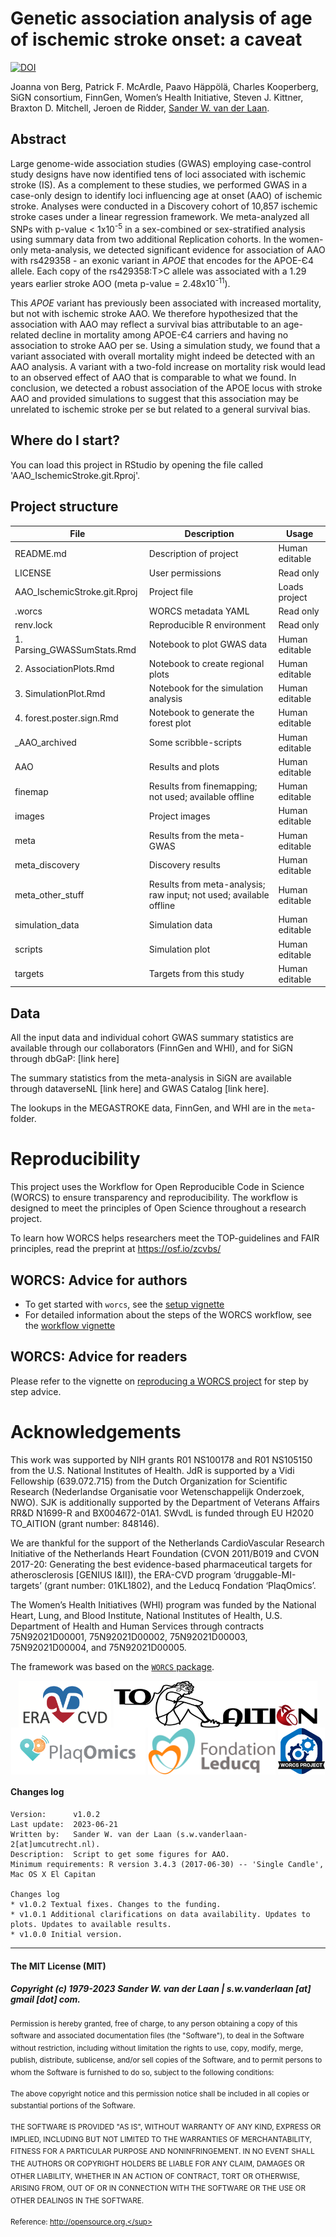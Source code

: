 # Genetic association analysis of age of ischemic stroke onset: a caveat
[![DOI](https://zenodo.org/badge/480746009.svg)](https://zenodo.org/badge/latestdoi/480746009)

<!-- Please add a brief introduction to explain what the project is about    -->

Joanna von Berg, Patrick F. McArdle, Paavo Häppölä, Charles Kooperberg, SiGN consortium, FinnGen, Women’s Health Initiative, Steven J. Kittner, Braxton D. Mitchell, Jeroen de Ridder, [Sander W. van der Laan](https://orcid.org/0000-0001-6888-1404).

## Abstract

Large genome-wide association studies (GWAS) employing case-control study designs have now identified tens of loci associated with ischemic stroke (IS). As a complement to these studies, we performed GWAS in a case-only design to identify loci influencing age at onset (AAO) of ischemic stroke. Analyses were conducted in a Discovery cohort of 10,857 ischemic stroke cases under a linear regression framework. We meta-analyzed all SNPs with p-value < 1x10<sup>-5</sup> in a sex-combined or sex-stratified analysis using summary data from two additional Replication cohorts.  In the women-only meta-analysis, we detected significant evidence for association of AAO with rs429358 - an exonic variant in _APOE_ that encodes for the APOE-Є4 allele.  Each copy of the rs429358:T>C allele was associated with a 1.29 years earlier stroke AOO (meta p-value = 2.48x10<sup>-11</sup>). 

This _APOE_ variant has previously been associated with increased mortality, but not with ischemic stroke AAO. We therefore hypothesized that the association with AAO may reflect a survival bias attributable to an age-related decline in mortality among APOE-Є4 carriers and having no association to stroke AAO per se.  Using a simulation study, we found that a variant associated with overall mortality might indeed be detected with an AAO analysis. A variant with a two-fold increase on mortality risk would lead to an observed effect of AAO that is comparable to what we found. In conclusion, we detected a robust association of the APOE locus with stroke AAO and provided simulations to suggest that this association may be unrelated to ischemic stroke per se but related to a general survival bias.    


## Where do I start?

You can load this project in RStudio by opening the file called 'AAO_IschemicStroke.git.Rproj'.

## Project structure

<!--  You can add rows to this table, using "|" to separate columns.         -->
File                         | Description                             | Usage         
---------------------------- | --------------------------------------- | --------------
README.md                    | Description of project                  | Human editable
LICENSE                      | User permissions                        | Read only     
AAO_IschemicStroke.git.Rproj | Project file                            | Loads project 
.worcs                       | WORCS metadata YAML                     | Read only     
renv.lock                    | Reproducible R environment              | Read only     
1. Parsing_GWASSumStats.Rmd  | Notebook to plot GWAS data              | Human editable
2. AssociationPlots.Rmd      | Notebook to create regional plots       | Human editable
3. SimulationPlot.Rmd        | Notebook for the simulation analysis    | Human editable
4. forest.poster.sign.Rmd    | Notebook to generate the forest plot    | Human editable
_AAO_archived                | Some scribble-scripts                   | Human editable
AAO                          | Results and plots                       | Human editable
finemap                      | Results from finemapping; not used; available offline | Human editable
images                       | Project images                          | Human editable
meta                         | Results from the meta-GWAS              | Human editable
meta_discovery               | Discovery results                       | Human editable
meta_other_stuff             | Results from meta-analysis; raw input; not used; available offline  | Human editable
simulation_data              | Simulation data                         | Human editable
scripts                      | Simulation plot                         | Human editable
targets                      | Targets from this study                 | Human editable

<!--  You can consider adding the following to this file:                    -->
<!--  * A citation reference for your project                                -->
<!--  * Contact information for questions/comments                           -->
<!--  * How people can offer to contribute to the project                    -->
<!--  * A contributor code of conduct, https://www.contributor-covenant.org/ -->

## Data

All the input data and individual cohort GWAS summary statistics are available 
through our collaborators (FinnGen and WHI), and for SiGN through dbGaP: [link here]

The summary statistics from the meta-analysis in SiGN are available through 
dataverseNL [link here] and GWAS Catalog [link here].

The lookups in the MEGASTROKE data, FinnGen, and WHI are in the `meta`-folder. 

# Reproducibility

This project uses the Workflow for Open Reproducible Code in Science (WORCS) to
ensure transparency and reproducibility. The workflow is designed to meet the
principles of Open Science throughout a research project. 

To learn how WORCS helps researchers meet the TOP-guidelines and FAIR principles,
read the preprint at https://osf.io/zcvbs/

## WORCS: Advice for authors

* To get started with `worcs`, see the [setup vignette](https://cjvanlissa.github.io/worcs/articles/setup.html)
* For detailed information about the steps of the WORCS workflow, see the [workflow vignette](https://cjvanlissa.github.io/worcs/articles/workflow.html)

## WORCS: Advice for readers

Please refer to the vignette on [reproducing a WORCS project]() for step by step advice.
<!-- If your project deviates from the steps outlined in the vignette on     -->
<!-- reproducing a WORCS project, please provide your own advice for         -->
<!-- readers here.                                                           -->

# Acknowledgements

This work was supported by NIH grants R01 NS100178 and R01 NS105150 from the U.S. National Institutes of Health. JdR is supported by a Vidi Fellowship (639.072.715) from the Dutch Organization for Scientific Research (Nederlandse Organisatie voor Wetenschappelijk Onderzoek, NWO).  SJK is additionally supported by the Department of Veterans Affairs RR&D N1699-R and BX004672-01A1. SWvdL is funded through EU H2020 TO_AITION (grant number: 848146).

We are thankful for the support of the Netherlands CardioVascular Research Initiative of the Netherlands Heart Foundation (CVON 2011/B019 and CVON 2017-20: Generating the best evidence-based pharmaceutical targets for atherosclerosis [GENIUS I&II]), the ERA-CVD program ‘druggable-MI-targets’ (grant number: 01KL1802), and the Leducq Fondation ‘PlaqOmics’.

The Women’s Health Initiatives (WHI) program was funded by the National Heart, Lung, and Blood Institute, National Institutes of Health, U.S. Department of Health and Human Services through contracts 75N92021D00001, 75N92021D00002, 75N92021D00003, 75N92021D00004, and 75N92021D00005.

The framework was based on the [`WORCS` package](https://osf.io/zcvbs/).

<center>
<a href='https://www.era-cvd.eu'><img src='images/ERA_CVD_Logo_CMYK.png' align="center" height="75" /></a> <a href='https://www.to-aition.eu'><img src='images/to_aition.png' align="center" height="75" /></a> 
<a href='https://www.plaqomics.com'><img src='images/leducq-logo-large.png' align="center" height="75" /></a> <a href='https://www.fondationleducq.org'><img src='images/leducq-logo-small.png' align="center" height="75" /></a> 
<a href='https://osf.io/zcvbs/'><img src='images/worcs_icon.png' align="center" height="75" /></a> 
</center>

#### Changes log

    Version:      v1.0.2
    Last update:  2023-06-21
    Written by:   Sander W. van der Laan (s.w.vanderlaan-2[at]umcutrecht.nl).
    Description:  Script to get some figures for AAO.
    Minimum requirements: R version 3.4.3 (2017-06-30) -- 'Single Candle', Mac OS X El Capitan
    
    Changes log
    * v1.0.2 Textual fixes. Changes to the funding.
    * v1.0.1 Additional clarifications on data availability. Updates to plots. Updates to available results.
    * v1.0.0 Initial version. 
    
    
--------------

#### The MIT License (MIT)
##### Copyright (c) 1979-2023 Sander W. van der Laan | s.w.vanderlaan [at] gmail [dot] com.

<sup>Permission is hereby granted, free of charge, to any person obtaining a copy of this software and associated documentation files (the "Software"), to deal in the Software without restriction, including without limitation the rights to use, copy, modify, merge, publish, distribute, sublicense, and/or sell copies of the Software, and to permit persons to whom the Software is furnished to do so, subject to the following conditions:</sup>

<sup>The above copyright notice and this permission notice shall be included in all copies or substantial portions of the Software.</sup>

<sup>THE SOFTWARE IS PROVIDED "AS IS", WITHOUT WARRANTY OF ANY KIND, EXPRESS OR IMPLIED, INCLUDING BUT NOT LIMITED TO THE WARRANTIES OF MERCHANTABILITY, FITNESS FOR A PARTICULAR PURPOSE AND NONINFRINGEMENT. IN NO EVENT SHALL THE AUTHORS OR COPYRIGHT HOLDERS BE LIABLE FOR ANY CLAIM, DAMAGES OR OTHER LIABILITY, WHETHER IN AN ACTION OF CONTRACT, TORT OR OTHERWISE, ARISING FROM, OUT OF OR IN CONNECTION WITH THE SOFTWARE OR THE USE OR OTHER DEALINGS IN THE SOFTWARE.</sup>

<sup>Reference: http://opensource.org.</sup>
